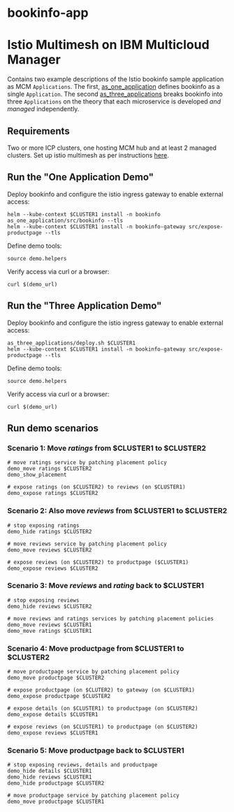 # bookinfo-app

# Istio Multimesh on IBM Multicloud Manager

Contains two example descriptions of the Istio bookinfo sample application as MCM `Applications`. 
The first, [as_one_application](as_one_application) defines bookinfo as a single `Application`. 
The second [as_three_applications](as_three_applications) breaks bookinfo into three `Applications` on the theory that each microservice is developed _and managed_ independently.

## Requirements
Two or more ICP clusters, one hosting MCM hub and at least 2 managed clusters. Set up istio multimesh as per instructions [here](https://github.com/istio-ecosystem/wharf-multicluster-sync/tree/master/docs/install).

## Run the "One Application Demo"
Deploy bookinfo and configure the istio ingress gateway to enable external access:

    helm --kube-context $CLUSTER1 install -n bookinfo as_one_application/src/bookinfo --tls 
    helm --kube-context $CLUSTER1 install -n bookinfo-gateway src/expose-productpage --tls

Define demo tools:

    source demo.helpers

Verify access via curl or a browser:

    curl $(demo_url)

## Run the "Three Application Demo"
Deploy bookinfo and configure the istio ingress gateway to enable external access:

    as_three_applications/deploy.sh $CLUSTER1 
    helm --kube-context $CLUSTER1 install -n bookinfo-gateway src/expose-productpage --tls

Define demo tools:

    source demo.helpers

Verify access via curl or a browser:

    curl $(demo_url)

## Run demo scenarios
### Scenario 1: Move _ratings_ from $CLUSTER1 to $CLUSTER2

    # move ratings service by patching placement policy
    demo_move ratings $CLUSTER2
    demo_show_placement

    # expose ratings (on $CLUSTER2) to reviews (on $CLUSTER1)
    demo_expose ratings $CLUSTER2

### Scenario 2: Also move _reviews_ from $CLUSTER1 to $CLUSTER2

    # stop exposing ratings
    demo_hide ratings $CLUSTER2

    # move reviews service by patching placement policy
    demo_move reviews $CLUSTER2

    # expose reviews (on $CLUSTER2) to productpage ($CLUSTER1)
    demo_expose reviews $CLUSTER2

### Scenario 3: Move _reviews_ and _rating_ back to $CLUSTER1

    # stop exposing reviews
    demo_hide reviews $CLUSTER2

    # move reviews and ratings services by patching placement policies
    demo_move reviews $CLUSTER1
    demo_move ratings $CLUSTER1

### Scenario 4: Move productpage from $CLUSTER1 to $CLUSTER2

    # move productpage service by patching placement policy
    demo_move productpage $CLUSTER2

    # expose productpage (on $CLUTER2) to gateway (on $CLUSTER1)
    demo_expose productpage $CLUSTER2

    # expose details (on $CLUSTER1) to productpage (on $CLUSTER2)
    demo_expose details $CLUSTER1

    # expose reviews (on $CLUSTER1) to productpage (on $CLUSTER2)
    demo_expose reviews $CLUSTER1

### Scenario 5: Move productpage back to $CLUSTER1

    # stop exposing reviews, details and productpage
    demo_hide details $CLUSTER1
    demo_hide reviews $CLUSTER1
    demo_hide productpage $CLUSTER2

    # move productpage service by patching placement policy
    demo_move productpage $CLUSTER1